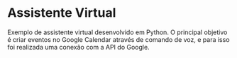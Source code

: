 # Assistente Virtual

Exemplo de assistente virtual desenvolvido em Python. 
O principal objetivo é criar eventos no Google Calendar através de comando de voz, e para isso foi realizada uma conexão com a API do Google.

